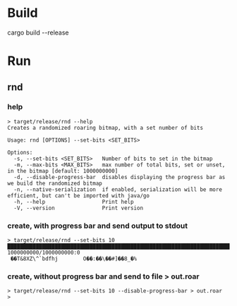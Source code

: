 # Build
cargo build --release
# Run
## rnd
### help
```
> target/release/rnd --help
Creates a randomized roaring bitmap, with a set number of bits

Usage: rnd [OPTIONS] --set-bits <SET_BITS>

Options:
  -s, --set-bits <SET_BITS>   Number of bits to set in the bitmap
  -m, --max-bits <MAX_BITS>   max number of total bits, set or unset, in the bitmap [default: 1000000000]
  -d, --disable-progress-bar  disables displaying the progress bar as we build the randomized bitmap
  -n, --native-serialization  if enabled, serialization will be more efficient, but can't be imported with java/go
  -h, --help                  Print help
  -V, --version               Print version
```
### create, with progress bar and send output to stdout
```
> target/release/rnd --set-bits 10                       
█████████████████████████████████████████████████████████████████████████████████████████████████████████████████████████████████████████████████████████████████████████████████████████████████████ 1000000000/1000000000:0
 ��T&8XZ\^`bdfhj        O��:��\��#]��8_�%  
```
### create, without progress bar and send to file > out.roar
```
> target/release/rnd --set-bits 10 --disable-progress-bar > out.roar
>
```
